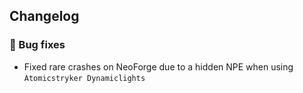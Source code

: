 ## Changelog
### 🐞 Bug fixes 
- Fixed rare crashes on NeoForge due to a hidden NPE when using `Atomicstryker Dynamiclights` 
